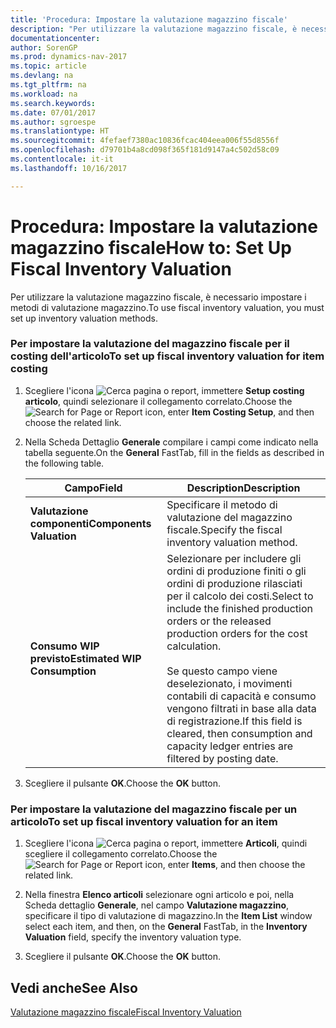 ```yaml
---
title: 'Procedura: Impostare la valutazione magazzino fiscale'
description: "Per utilizzare la valutazione magazzino fiscale, è necessario impostare i metodi di valutazione magazzino."
documentationcenter: 
author: SorenGP
ms.prod: dynamics-nav-2017
ms.topic: article
ms.devlang: na
ms.tgt_pltfrm: na
ms.workload: na
ms.search.keywords: 
ms.date: 07/01/2017
ms.author: sgroespe
ms.translationtype: HT
ms.sourcegitcommit: 4fefaef7380ac10836fcac404eea006f55d8556f
ms.openlocfilehash: d79701b4a8cd098f365f181d9147a4c502d58c09
ms.contentlocale: it-it
ms.lasthandoff: 10/16/2017

---
```

# <a name="how-to-set-up-fiscal-inventory-valuation"></a><span data-ttu-id="1b103-103">Procedura: Impostare la valutazione magazzino fiscale</span><span class="sxs-lookup"><span data-stu-id="1b103-103">How to: Set Up Fiscal Inventory Valuation</span></span>
<span data-ttu-id="1b103-104">Per utilizzare la valutazione magazzino fiscale, è necessario impostare i metodi di valutazione magazzino.</span><span class="sxs-lookup"><span data-stu-id="1b103-104">To use fiscal inventory valuation, you must set up inventory valuation methods.</span></span>  

### <a name="to-set-up-fiscal-inventory-valuation-for-item-costing"></a><span data-ttu-id="1b103-105">Per impostare la valutazione del magazzino fiscale per il costing dell'articolo</span><span class="sxs-lookup"><span data-stu-id="1b103-105">To set up fiscal inventory valuation for item costing</span></span>  

1.  <span data-ttu-id="1b103-106">Scegliere l'icona ![Cerca pagina o report](media/ui-search/search_small.png "Cerca pagina o report"), immettere **Setup costing articolo**, quindi selezionare il collegamento correlato.</span><span class="sxs-lookup"><span data-stu-id="1b103-106">Choose the ![Search for Page or Report](media/ui-search/search_small.png "Search for Page or Report icon") icon, enter **Item Costing Setup**, and then choose the related link.</span></span>  

2.  <span data-ttu-id="1b103-107">Nella Scheda Dettaglio **Generale** compilare i campi come indicato nella tabella seguente.</span><span class="sxs-lookup"><span data-stu-id="1b103-107">On the **General** FastTab, fill in the fields as described in the following table.</span></span>  

    |<span data-ttu-id="1b103-108">Campo</span><span class="sxs-lookup"><span data-stu-id="1b103-108">Field</span></span>|<span data-ttu-id="1b103-109">Description</span><span class="sxs-lookup"><span data-stu-id="1b103-109">Description</span></span>|  
    |---------------------------------|---------------------------------------|  
    |<span data-ttu-id="1b103-110">**Valutazione componenti**</span><span class="sxs-lookup"><span data-stu-id="1b103-110">**Components Valuation**</span></span>|<span data-ttu-id="1b103-111">Specificare il metodo di valutazione del magazzino fiscale.</span><span class="sxs-lookup"><span data-stu-id="1b103-111">Specify the fiscal inventory valuation method.</span></span>|  
    |<span data-ttu-id="1b103-112">**Consumo WIP previsto**</span><span class="sxs-lookup"><span data-stu-id="1b103-112">**Estimated WIP Consumption**</span></span>|<span data-ttu-id="1b103-113">Selezionare per includere gli ordini di produzione finiti o gli ordini di produzione rilasciati per il calcolo dei costi.</span><span class="sxs-lookup"><span data-stu-id="1b103-113">Select to include the finished production orders or the released production orders for the cost calculation.</span></span><br /><br /> <span data-ttu-id="1b103-114">Se questo campo viene deselezionato, i movimenti contabili di capacità e consumo vengono filtrati in base alla data di registrazione.</span><span class="sxs-lookup"><span data-stu-id="1b103-114">If this field is cleared, then consumption and capacity ledger entries are filtered by posting date.</span></span>|  

3.  <span data-ttu-id="1b103-115">Scegliere il pulsante **OK**.</span><span class="sxs-lookup"><span data-stu-id="1b103-115">Choose the **OK** button.</span></span>  

### <a name="to-set-up-fiscal-inventory-valuation-for-an-item"></a><span data-ttu-id="1b103-116">Per impostare la valutazione del magazzino fiscale per un articolo</span><span class="sxs-lookup"><span data-stu-id="1b103-116">To set up fiscal inventory valuation for an item</span></span>  

1.  <span data-ttu-id="1b103-117">Scegliere l'icona ![Cerca pagina o report](media/ui-search/search_small.png "Cerca pagina o report"), immettere **Articoli**, quindi scegliere il collegamento correlato.</span><span class="sxs-lookup"><span data-stu-id="1b103-117">Choose the ![Search for Page or Report](media/ui-search/search_small.png "Search for Page or Report icon") icon, enter **Items**, and then choose the related link.</span></span>  

2.  <span data-ttu-id="1b103-118">Nella finestra **Elenco articoli** selezionare ogni articolo e poi, nella Scheda dettaglio **Generale**, nel campo **Valutazione magazzino**, specificare il tipo di valutazione di magazzino.</span><span class="sxs-lookup"><span data-stu-id="1b103-118">In the **Item List** window select each item, and then, on the **General** FastTab, in the **Inventory Valuation** field, specify the inventory valuation type.</span></span>  

3.  <span data-ttu-id="1b103-119">Scegliere il pulsante **OK**.</span><span class="sxs-lookup"><span data-stu-id="1b103-119">Choose the **OK** button.</span></span>  

## <a name="see-also"></a><span data-ttu-id="1b103-120">Vedi anche</span><span class="sxs-lookup"><span data-stu-id="1b103-120">See Also</span></span>  
 [<span data-ttu-id="1b103-121">Valutazione magazzino fiscale</span><span class="sxs-lookup"><span data-stu-id="1b103-121">Fiscal Inventory Valuation</span></span>](fiscal-inventory-valuation.md)   
 

